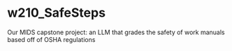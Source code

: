 # w210_SafeSteps
Our MIDS capstone project: an LLM that grades the safety of work manuals based off of OSHA regulations
